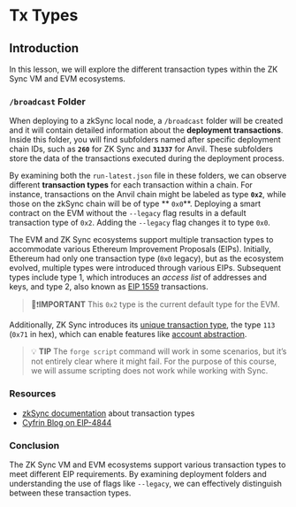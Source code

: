 # Tx Types

## Introduction

In this lesson, we will explore the different transaction types within the ZK Sync VM and EVM ecosystems.

### `/broadcast` Folder

When deploying to a zkSync local node, a `/broadcast` folder will be created and it will contain detailed information about the **deployment transactions**. Inside this folder, you will find subfolders named after specific deployment chain IDs, such as **`260`** for ZK Sync and **`31337`** for Anvil. These subfolders store the data of the transactions executed during the deployment process.

By examining both the `run-latest.json` file in these folders, we can observe different **transaction types** for each transaction within a chain. For instance, transactions on the Anvil chain might be labeled as type **`0x2`**, while those on the zkSync chain will be of type \*\* `0x0`\*\*. Deploying a smart contract on the EVM without the `--legacy` flag results in a default transaction type of `0x2`. Adding the `--legacy` flag changes it to type `0x0`.

The EVM and ZK Sync ecosystems support multiple transaction types to accommodate various Ethereum Improvement Proposals (EIPs). Initially, Ethereum had only one transaction type (`0x0` legacy), but as the ecosystem evolved, multiple types were introduced through various EIPs. Subsequent types include type 1, which introduces an _access list_ of addresses and keys, and type 2, also known as [EIP 1559](https://eips.ethereum.org/EIPS/eip-1559) transactions.

> 👀❗**IMPORTANT**
> This `0x2` type is the current default type for the EVM.

Additionally, ZK Sync introduces its [unique transaction type](https://docs.zksync.io/zk-stack/concepts/transaction-lifecycle#eip-712-0x71), the type `113` (`0x71` in hex), which can enable features like [account abstraction](https://docs.zksync.io/build/developer-reference/account-abstraction/).

> 💡 **TIP**
> The `forge script` command will work in some scenarios, but it’s not entirely clear where it might fail. For the purpose of this course, we will assume scripting does not work while working with Sync.

### Resources

- [zkSync documentation](https://docs.zksync.io/zk-stack/concepts/transaction-lifecycle#transaction-types) about transaction types
- [Cyfrin Blog on EIP-4844](https://www.cyfrin.io/blog/what-is-eip-4844-proto-danksharding-and-blob-transactions)

### Conclusion

The ZK Sync VM and EVM ecosystems support various transaction types to meet different EIP requirements. By examining deployment folders and understanding the use of flags like `--legacy`, we can effectively distinguish between these transaction types.

